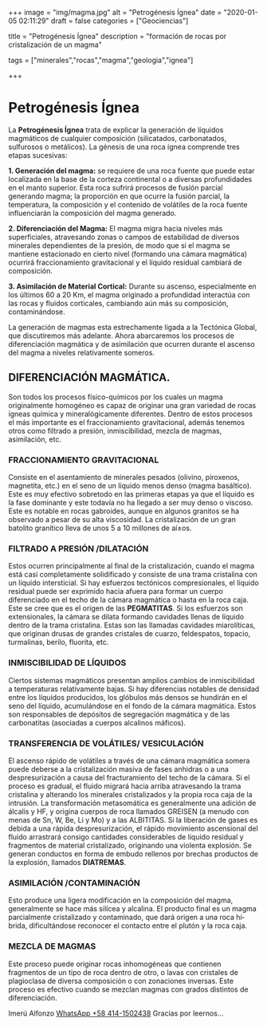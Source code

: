 +++
image = "img/magma.jpg" 
alt = "Petrogénesis Ígnea" 
date = "2020-01-05 02:11:29"
draft = false 
categories = ["Geociencias"]

title = "Petrogénesis Ígnea" 
description = "formación de rocas por cristalización de un magma" 

tags = ["minerales","rocas","magma","geologia","ignea"] 

+++
# Petrogénesis Ígnea

La **Petrogénesis Ígnea** trata de explicar la generación de lí­quidos magmáticos de cualquier composición (silicatados, carbonatados, sulfurosos o metálicos). La génesis de una roca í­gnea comprende tres etapas sucesivas:

**1. Generación del magma:** se requiere de una roca fuente que puede estar localizada en la base de la corteza continental o a diversas profundidades en el manto superior. Esta roca sufrirá procesos de fusión parcial generando magma; la proporción en que ocurre la fusión parcial, la temperatura, la composición y el contenido de volátiles de la roca fuente influenciarán la composición del magma generado.
 
**2. Diferenciación del Magma:** El magma migra hacia niveles más superficiales, atravesando zonas o campos de estabilidad de diversos minerales dependientes de la presión, de modo que si el magma se mantiene estacionado en cierto nivel (formando una cámara magmática) ocurrirá fraccionamiento gravitacional y el lí­quido residual cambiará de composición.

**3. Asimilación de Material Cortical:** Durante su ascenso, especialmente en los últimos 60 a 20 Km, el magma originado a profundidad interactúa con las rocas y fluidos corticales, cambiando aún más su composición, contaminándose. 

La generación de magmas esta estrechamente ligada a la Tectónica Global, que discutiremos más adelante. Ahora abarcaremos los procesos de diferenciación magmática y de asimilación que ocurren durante el ascenso del magma a niveles relativamente someros.

## DIFERENCIACIÓN  MAGMÁTICA.

Son todos los procesos fí­sico-quí­micos por los cuales un magma originalmente homogéneo es capaz de originar una gran variedad de rocas í­gneas quí­mica y mineralógicamente diferentes. Dentro de estos procesos el más importante es el fraccionamiento gravitacional, además tenemos otros como filtrado a presión, inmiscibilidad, mezcla de magmas, asimilación, etc.

### FRACCIONAMIENTO GRAVITACIONAL

Consiste en el asentamiento de minerales pesados (olivino, piroxenos, magnetita, etc.) en el seno de un lí­quido menos denso (magma basáltico). Este es muy efectivo sobretodo en las primeras etapas ya que el lí­quido es la fase dominante y este todaví­a no ha llegado a ser muy denso o viscoso. Este es notable en rocas gabroides, aunque en algunos granitos se ha observado a pesar de su alta viscosidad. La cristalización de un gran batolito graní­tico lleva de unos 5 a 10 millones de aí±os.

### FILTRADO A PRESIÓN /DILATACIÓN

Estos ocurren principalmente al final de la cristalización, cuando el magma está casi completamente solidificado y consiste de una trama cristalina con un lí­quido intersticial. Si hay esfuerzos tectónicos compresionales, el lí­quido residual puede ser exprimido hacia afuera para formar un cuerpo diferenciado en el techo de la cámara magmática o hasta en la roca caja. Este se cree que es el origen de las **PEGMATITAS**. Si los esfuerzos son extensionales, la cámara se dilata formando cavidades llenas de lí­quido dentro de la trama cristalina. Estas son las llamadas cavidades miarolí­ticas, que originan drusas de grandes cristales de cuarzo, feldespatos, topacio, turmalinas, berilo, fluorita, etc.

### INMISCIBILIDAD DE LÍQUIDOS

Ciertos sistemas magmáticos presentan amplios cambios de inmiscibilidad a temperaturas relativamente bajas. Si hay diferencias notables de densidad entre los lí­quidos producidos, los glóbulos más densos se hundirán en el seno del lí­quido, acumulándose en el fondo de la cámara magmática. Estos son responsables de depósitos de segregación magmática y de las carbonatitas (asociadas a cuerpos alcalinos máficos).

### TRANSFERENCIA DE VOLÁTILES/ VESICULACIÓN

El ascenso rápido de volátiles a través de una cámara magmática somera puede deberse a la cristalización masiva de fases anhidras o a una despresurización a causa del fracturamiento del techo de la cámara. Si el proceso es gradual, el fluido migrará hacia arriba atravesando la trama cristalina y alterando los minerales cristalizados y la propia roca caja de la intrusión. La transformación metasomática es generalmente una adición de álcalis y HF, y origina cuerpos de roca llamados GREISEN (a menudo con menas de Sn, W, Be, Li y Mo) y a las ALBITITAS. Si la liberación de gases es debida a una rápida despresurización, el rápido movimiento ascensional del fluido arrastrará consigo cantidades considerables de lí­quido residual y fragmentos de material cristalizado, originando una violenta explosión. Se generan conductos en forma de embudo rellenos por brechas productos de la explosión, llamados **DIATREMAS**.

### ASIMILACIÓN /CONTAMINACIÓN

Esto produce una ligera modificación en la composición del magma, generalmente se hace más silí­cea y alcalina. El producto final es un magma parcialmente cristalizado y contaminado, que dará origen a una roca hí­brida, dificultándose reconocer el contacto entre el plutón y la roca caja.

### MEZCLA DE MAGMAS

Este proceso puede originar rocas inhomogéneas que contienen fragmentos de un tipo de roca dentro de otro, o lavas con cristales de plagioclasa de diversa composición o con zonaciones inversas. Este proceso es efectivo cuando se mezclan magmas con grados distintos de diferenciación.

Imerú Alfonzo [WhatsApp +58 414-1502438](https://wa.me/584141502438)
Gracias por leernos...
